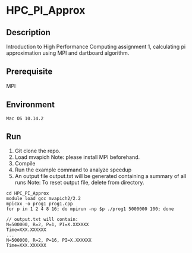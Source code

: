 # HPC_PI_Approx

## Description
Introduction to High Performance Computing assignment 1, calculating pi approximation using MPI and dartboard algorithm.

## Prerequisite
MPI 

## Environment
	Mac OS 10.14.2

## Run

1. Git clone the repo.
2. Load mvapich
Note: please install MPI beforehand.
3. Compile
4. Run the example command to analyze speedup
5. An output file output.txt will be generated containing a summary of all runs
Note: To reset output file, delete from directory.

```
cd HPC_PI_Approx
module load gcc mvapich2/2.2
mpicxx -o prog1 prog1.cpp
for p in 1 2 4 8 16; do mpirun -np $p ./prog1 5000000 100; done

// output.txt will contain:
N=500000, R=2, P=1, PI=X.XXXXXX
Time=XXX.XXXXXX
...
N=500000, R=2, P=16, PI=X.XXXXXX
Time=XXX.XXXXXX


```